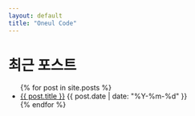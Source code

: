 ```yaml
---
layout: default
title: "Oneul Code"
---
```


# 최근 포스트

<ul class="post-list">
  {% for post in site.posts %}
    <li>
      <a href="{{ post.url | relative_url }}">{{ post.title }}</a>
      <span class="date">{{ post.date | date: "%Y-%m-%d" }}</span>
    </li>
  {% endfor %}
</ul>
